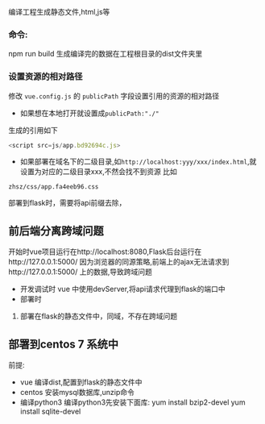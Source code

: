 

编译工程生成静态文件,html,js等

### 命令:
npm run build
生成编译完的数据在工程根目录的dist文件夹里

### 设置资源的相对路径

修改 `vue.config.js` 的 `publicPath` 字段设置引用的资源的相对路径
- 如果想在本地打开就设置成`publicPath:"./"`

生成的引用如下
```js
<script src=js/app.bd92694c.js>
```

- 如果部署在域名下的二级目录,如`http://localhost:yyy/xxx/index.html`,就设置为对应的二级目录xxx,不然会找不到资源
比如

`zhsz/css/app.fa4eeb96.css`


部署到flask时，需要将api前缀去除，


## 前后端分离跨域问题

开始时vue项目运行在http://localhost:8080,Flask后台运行在http://127.0.0.1:5000/ 
因为浏览器的同源策略,前端上的ajax无法请求到http://127.0.0.1:5000/ 上的数据,导致跨域问题


- 开发调试时
vue 中使用devServer,将api请求代理到flask的端口中
- 部署时
1. 部署在flask的静态文件中，同域，不存在跨域问题


## 部署到centos 7 系统中

前提:

- vue 编译dist,配置到flask的静态文件中
- centos 安装mysql数据库,unzip命令
- 编译python3
编译python3先安装下面库:
 yum install bzip2-devel
yum install sqlite-devel



